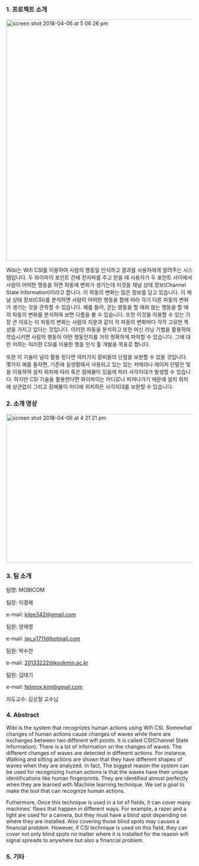 ### 1. 프로젝트 소개

<img width="650" alt="screen shot 2018-04-06 at 5 06 26 pm" src="https://user-images.githubusercontent.com/17774937/38409606-fd0e015e-39bc-11e8-89d1-9d8ac85545da.png"/>

Wibi는 Wifi CSI를 이용하여 사람의 행동일 인식하고 결과를 사용자에게 알려주는 시스템입니다. 두 와이파이 포인트 간에 전자파를 주고 받을 때 사용자가 두 포인트 사이에서 사람이 어떠한 행동을 하면 파동에 변화가 생기는데 이것을 채널 상태 정보(Channel State Information)이라고 합니다. 이 파동의 변화는 많은 정보를 담고 있습니다. 이 채널 상태 정보(CSI)를 분석하면 사람이 어떠한 행동을 함에 따라 각기 다른 파동의 변화가 생기는 것을 관측할 수 있습니다. 예를 들어, 걷는 행동을 할 때와 앉는 행동을 할 때의 파동의 변화를 분석하여 보면 다름을 볼 수 있습니다. 또한 이것을 이용할 수 있는 가장 큰 이유는 이 파동의 변화는 사람의 지문과 같이 각 파동의 변화마다 각각 고유한 특성을 가지고 있다는 것입니다. 이러한 파동을 분석하고 또한 머신 러닝 기법을 활용하여 학습시키면 사람의 행동이 어떤 행동인지를 거의 정확하게 파악할 수 있습니다. 그에 대한 저희는 이러한 CSI를 이용한 행동 인식 툴 개발을 목표로 합니다.

또한 이 기술이 널리 활용 된다면 여러가지 장비들의 단점을 보완할 수 있을 것입니다. 몇가지 예를 들자면, 기존에 실생활에서 사용되고 있는 있는 카메라나 레이저 단말은 빛을 이용하여 설치 위치에 따라 혹은 장애물이 있음에 따라 사각지대가 발생할 수 있습니다. 하지만 CSI 기술을 활용한다면 와이파이는 어디로나 퍼져나가기 때문에 설치 위치에 상관없이 그리고 장애물이 어디에 위치하든 사각지대를 보완할 수 있습니다.

### 2. 소개 영상

<p>
<a href="https://www.youtube.com/watch?v=gVn6uMP54cw"><img height="400" width="640" alt="screen shot 2018-04-06 at 4 21 21 pm" src="https://user-images.githubusercontent.com/17774937/38409260-ba1a0b3c-39bb-11e8-83bd-810e359d698b.png"></a>
 </p>

### 3. 팀 소개

팀명: MOBICOM

팀장: 이경재

e-mail: kjlee342@gmail.com

팀원: 양재영

e-mail: jay_y1711@hotmail.com

팀원: 박수찬

e-mail: 20133222@kookmin.ac.kr

팀원: 김태기

e-mail: felimox.kim@gmail.com

지도교수: 김상철 교수님

### 4. Abstract

Wibi is the system that recognizes human actions using Wifi CSI. Somewhat changes of human actions cause changes of waves while there are exchanges between two different wifi points. It is called CSI(Channel State Information). There is a lot of information on the changes of waves. The different changes of waves are detected in different actions. For instance, Walking and sitting actions are shown that they have different shapes of waves when they are analyzed. In fact, The biggest reason the system can be used for recognizing human actions is that the waves have their unique identifications like human fingerprints. They are identified almost perfectly when they are learned with Machine learning technique. We set a goal to make the tool that can recognize human actions.

Futhermore, Once this technique is used in a lot of fields, it can cover many machines' flaws that happen in different ways. For example, a razer and a light are used for a camera, but they must have a blind spot depending on where they are installed. Also covering those blind spots may causes a financial problem. However, if CSI technique is used on this field, they can cover not only blind spots no matter where it is installed for the reason wifi signal spreads to anywhere but also a financial problem.

### 5. 기타



